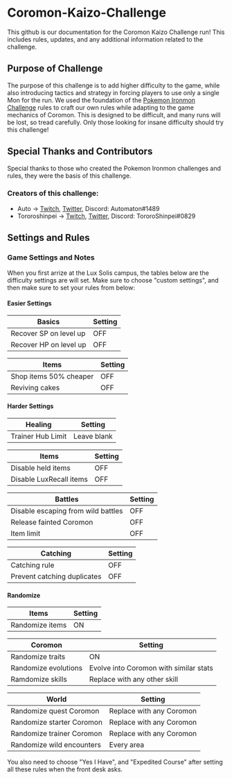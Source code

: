 # Coromon-Kaizo-Challenge
This github is our documentation for the Coromon Kaizo Challenge run!  This includes rules, updates, and any additional information related to the challenge.

## Purpose of Challenge
The purpose of this challenge is to add higher difficulty to the game, while also introducing tactics and strategy in forcing players to use only a single Mon for the run.  We used the foundation of the [Pokemon Ironmon Challenge](https://gist.github.com/valiant-code/adb18d248fa0fae7da6b639e2ee8f9c1) rules to craft our own rules while adapting to the game mechanics of Coromon.  This is designed to be difficult, and many runs will be lost, so tread carefully.  Only those looking for insane difficulty should try this challenge!

## Special Thanks and Contributors
Special thanks to those who created the Pokemon Ironmon challenges and rules, they were the basis of this challenge.

### Creators of this challenge:
- Auto -> [Twitch](https://www.twitch.tv/autowhale), [Twitter](https://twitter.com/Auto_Kailani), Discord: Automaton#1489
- Tororoshinpei -> [Twitch](https://www.twitch.tv/tororoshinpei), [Twitter](https://twitter.com/TororoShinpei), Discord: TororoShinpei#0829

## Settings and Rules

### Game Settings and Notes

When you first arrize at the Lux Solis campus, the tables below are the difficulty settings are will set.  Make sure to choose "custom settings", and then make sure to set your rules from below:

#### Easier Settings

| Basics  | Setting |
| ------------- | ------------- |
| Recover SP on level up  | OFF  |
| Recover HP on level up  | OFF  |

| Items  | Setting |
| ------------- | ------------- |
| Shop items 50% cheaper  | OFF  |
| Reviving cakes  | OFF  |

#### Harder Settings

| Healing  | Setting |
| ------------- | ------------- |
| Trainer Hub Limit  | Leave blank  |

| Items  | Setting |
| ------------- | ------------- |
| Disable held items  | OFF  |
| Disable LuxRecall items  | OFF |

| Battles  | Setting |
| ------------- | ------------- |
| Disable escaping from wild battles  | OFF  |
| Release fainted Coromon  | OFF |
| Item limit  | OFF |

| Catching  | Setting |
| ------------- | ------------- |
| Catching rule  | OFF  |
| Prevent catching duplicates  | OFF |

#### Randomize

| Items  | Setting |
| ------------- | ------------- |
| Randomize items  | ON  |

| Coromon  | Setting |
| ------------- | ------------- |
| Randomize traits | ON  |
| Randomize evolutions | Evolve into Coromon with similar stats |
| Ramdomize skills | Replace with any other skill |

| World | Setting |
| ------------- | ------------- |
| Randomize quest Coromon | Replace with any Coromon  |
| Randomize starter Coromon  | Replace with any Coromon |
| Randomize trainer Coromon  | Replace with any Coromon |
| Randomize wild encounters  | Every area |

You also need to choose "Yes I Have", and "Expedited Course" after setting all these rules when the front desk asks.

